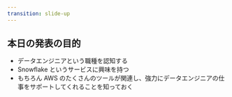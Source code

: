 ```yaml
---
transition: slide-up
---
```


## 本日の発表の目的

<div v-click>

- データエンジニアという職種を認知する
- Snowflake というサービスに興味を持つ
- もちろん AWS のたくさんのツールが関連し、強力にデータエンジニアの仕事をサポートしてくれることを知っておく

</div>

<style>
h2 {
  margin-bottom: 1rem;
}
</style>
